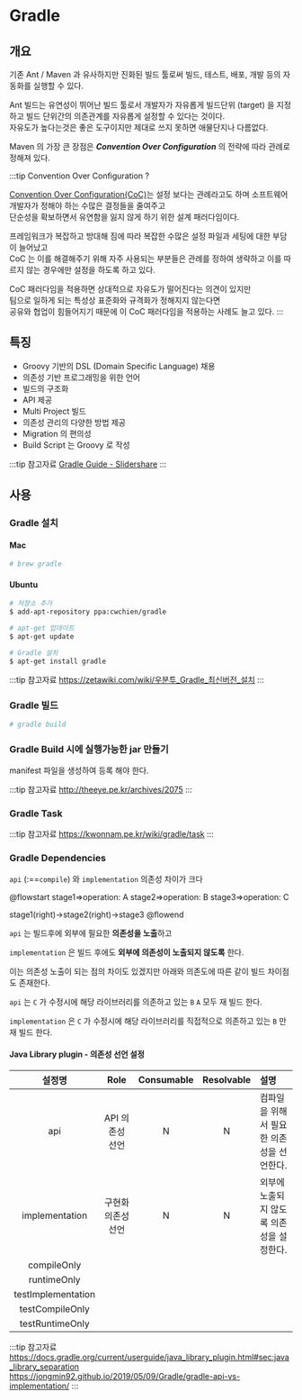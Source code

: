 # Gradle

## 개요

기존 Ant / Maven 과 유사하지만 진화된 빌드 툴로써 빌드, 테스트, 배포, 개발 등의 자동화를 실행할 수 있다.

Ant 빌드는 유연성이 뛰어난 빌드 툴로서 개발자가 자유롭게 빌드단위 (target) 을 지정하고 빌드 단위간의 의존관계를 자유롭게 설정할 수 있다는 것이다.  
자유도가 높다는것은 좋은 도구이지만 제대로 쓰지 못하면 애물단지나 다름없다.

Maven 의 가장 큰 장점은 _**Convention Over Configuration**_ 의 전략에 따라 관례로 정해져 있다.

:::tip Convention Over Configuration ?

[Convention Over Configuration(CoC)](https://www.lesstif.com/pages/viewpage.action?pageId=28607056)는 설정 보다는 관례라고도 하며 소프트웨어 개발자가 정해야 하는 수많은 결정들을 줄여주고  
단순성을 확보하면서 유연함을 잃지 않게 하기 위한 설계 패러다임이다.  

프레임워크가 복잡하고 방대해 짐에 따라 복잡한 수많은 설정 파일과 세팅에 대한 부담이 늘어났고  
CoC 는 이를 해결해주기 위해 자주 사용되는 부분들은 관례를 정하여 생략하고 이를 따르지 않는 경우에만 설정을 하도록 하고 있다.  

CoC 패러다임을 적용하면 상대적으로 자유도가 떨어진다는 의견이 있지만  
팀으로 일하게 되는 특성상 표준화와 규격화가 정해지지 않는다면  
공유와 협업이 힘들어지기 때문에 이 CoC 패러다임을 적용하는 사례도 늘고 있다.
:::

## 특징

* Groovy 기반의 DSL (Domain Specific Language) 채용
* 의존성 기반 프로그래밍을 위한 언어
* 빌드의 구조화
* API 제공
* Multi Project 빌드
* 의존성 관리의 다양한 방법 제공
* Migration 의 편의성
* Build Script 는 Groovy 로 작성

:::tip 참고자료
[Gradle Guide - Slidershare](https://www.slideshare.net/sup2rior/gradle-guide-v-01-31412469)
:::

## 사용

### Gradle 설치

#### Mac

```bash
# brew gradle
```

#### Ubuntu

```bash
# 저장소 추가
$ add-apt-repository ppa:cwchien/gradle

# apt-get 업데이트
$ apt-get update

# Gradle 설치
$ apt-get install gradle
```

:::tip 참고자료
<https://zetawiki.com/wiki/우분투_Gradle_최신버전_설치>
:::

### Gradle 빌드

```bash
# gradle build
```

### Gradle Build 시에 실행가능한 jar 만들기

manifest 파일을 생성하여 등록 해야 한다.

:::tip 참고자료
<http://theeye.pe.kr/archives/2075>
:::

### Gradle Task

:::tip 참고자료
<https://kwonnam.pe.kr/wiki/gradle/task>
:::

### Gradle Dependencies

`api` (:==`compile`) 와 `implementation` 의존성 차이가 크다

@flowstart
stage1=>operation: A
stage2=>operation: B
stage3=>operation: C

stage1(right)->stage2(right)->stage3
@flowend

`api` 는 빌드후에 외부에 필요한 **의존성을 노출**하고

`implementation` 은 빌드 후에도 **외부에 의존성이 노출되지 않도록** 한다.

이는 의존성 노출이 되는 점의 차이도 있겠지만 아래와 의존도에 따른 같이 빌드 차이점도 존재한다.

`api` 는 `C` 가 수정시에 해당 라이브러리를 의존하고 있는 `B` `A` 모두 재 빌드 한다.

`implementation` 은 `C` 가 수정시에 해당 라이브러리를 직접적으로 의존하고 있는 `B` 만 재 빌드 한다.

#### Java Library plugin - 의존성 선언 설정

|설정명|Role|Consumable|Resolvable|설명|
|:-:|:-:|:-:|:-:|:-|
|api|API 의존성 선언|N|N|컴파일을 위해서 필요한 의존성을 선언한다.|
|implementation|구현화 의존성 선언|N|N|외부에 노출되지 않도록 의존성을 설정한다.|
|compileOnly|||||
|runtimeOnly|||||
|testImplementation|||||
|testCompileOnly|||||
|testRuntimeOnly|||||

:::tip 참고자료
<https://docs.gradle.org/current/userguide/java_library_plugin.html#sec:java_library_separation>  
<https://jongmin92.github.io/2019/05/09/Gradle/gradle-api-vs-implementation/>
:::
